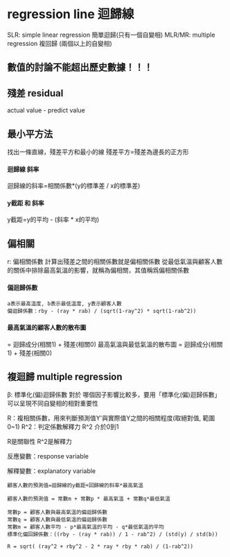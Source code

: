# regression line 迴歸線
SLR: simple linear regression 簡單迴歸(只有一個自變相)
MLR/MR: multiple regression 複回歸 (兩個以上的自變相)

## 數值的討論不能超出歷史數據！！！

## 殘差 residual
actual value - predict value

## 最小平方法
找出一條直線，殘差平方和最小的線
殘差平方=殘差為邊長的正方形

#### 迴歸線 斜率
迴歸線的斜率=相關係數*(y的標準差 / x的標準差)

#### y截距 和 斜率
y截距=y的平均 - (斜率 * x的平均)

## 偏相關
r: 偏相關係數
計算出殘差之間的相關係數就是偏相關係數
從最低氣溫與顧客人數的關係中排除最高氣溫的影響，就稱為偏相關，其值稱爲偏相關係數

#### 偏迴歸係數
```
a表示最高溫度, b表示最低溫度, y表示顧客人數
偏迴歸係數：rby - (ray * rab) / (sqrt(1-ray^2) * sqrt(1-rab^2))
```

#### 最高氣溫的顧客人數的散布圖
= 迴歸成分(相關1) + 殘差(相關0)
最高氣溫與最低氣溫的散布圖
= 迴歸成分(相關1) + 殘差(相關0)


## 複迴歸 multiple regression
β: 標準化(偏)迴歸係數
對於 哪個因子影響比較多，要用「標準化(偏)迴歸係數」可以呈現不同自變相的相對重要性

R：複相關係數，用來判斷預測值Y'與實際值Y之間的相關程度(取絕對值, 範圍0~1)
R^2：判定係數解釋力
R^2 介於0到1

R是關聯性 R^2是解釋力

反應變數：response variable

解釋變數：explanatory variable

```
顧客人數的預測值=迴歸線的y截距+回歸線的斜率*最高氣溫

顧客人數的預測值 = 常數m + 常數p * 最高氣溫 + 常數q*最低氣溫

常數p = 顧客人數與最高氣溫的偏迴歸係數
常數q = 顧客人數與最低氣溫的偏迴歸係數
常數m = 顧客人數平均 - p*最高氣溫的平均 - q*最低氣溫的平均
標準化偏回歸係數：((rby - (ray * rab)) / 1 - rab^2) / (std(y) / std(b))

R = sqrt( (ray^2 + rby^2 - 2 * ray * rby * rab) / (1-rab^2))
```

